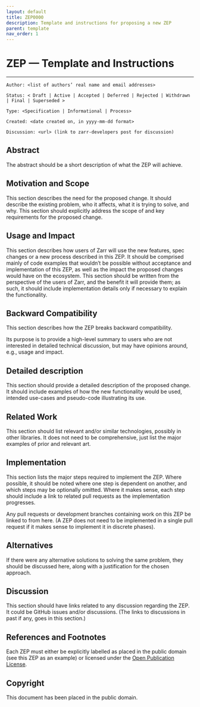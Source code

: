 ```yaml
---
layout: default
title: ZEP0000
description: Template and instructions for proposing a new ZEP
parent: template
nav_order: 1
---
```


# ZEP — Template and Instructions

---

```
Author: <list of authors’ real name and email addresses>

Status: < Draft | Active | Accepted | Deferred | Rejected | Withdrawn | Final | Superseded >

Type: <Specification | Informational | Process>

Created: <date created on, in yyyy-mm-dd format>

Discussion: <url> (link to zarr-developers post for discussion)
```

## Abstract

The abstract should be a short description of what the ZEP will achieve.

## Motivation and Scope

This section describes the need for the proposed change. It should describe the existing problem, who it affects, what it is trying to solve, and why. 
This section should explicitly address the scope of and key requirements for the proposed change.

## Usage and Impact

This section describes how users of Zarr will use the new features, spec changes or a new process described in this ZEP. It should be comprised mainly of code examples that wouldn’t be possible 
without acceptance and implementation of this ZEP, as well as the impact the proposed changes would have on the ecosystem. This section should be written from 
the perspective of the users of Zarr, and the benefit it will provide them; as such, it should include implementation details only if necessary to explain the 
functionality.

## Backward Compatibility

This section describes how the ZEP breaks backward compatibility.

Its purpose is to provide a high-level  summary to users who are not interested in detailed technical discussion, but may have opinions around, e.g., usage and 
impact.

## Detailed description

This section should provide a detailed description of the proposed change. It should include examples of how the new functionality would be used, intended 
use-cases and pseudo-code illustrating its use.

## Related Work

This section should list relevant and/or similar technologies, possibly in other libraries. It does not need to be comprehensive, just list the major examples 
of prior and relevant art.

## Implementation

This section lists the major steps required to implement the ZEP. Where possible, it should be noted where one step is dependent on another, and which steps may 
be optionally omitted. Where it makes sense, each step should include a link to related pull requests as the implementation progresses.

Any pull requests or development branches containing work on this ZEP be linked to from here. (A ZEP does not need to be implemented in a single pull request if 
it makes sense to implement it in discrete phases).

## Alternatives

If there were any alternative solutions to solving the same problem, they should be discussed here, along with a justification for the chosen approach.

## Discussion

This section should have links related to any discussion regarding the ZEP. It could be GitHub issues and/or discussions. (The links to discussions in past 
if any, goes in this section.)

## References and Footnotes

Each ZEP must either be explicitly labelled as placed in the public domain (see this ZEP as an example) or licensed under the 
[Open Publication License](https://www.opencontent.org/openpub/).

## Copyright

This document has been placed in the public domain.

